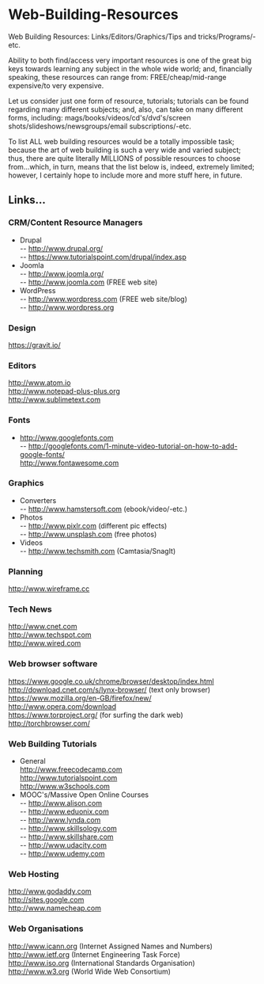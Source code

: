 # Web-Building-Resources
Web Building Resources: Links/Editors/Graphics/Tips and tricks/Programs/-etc.  

Ability to both find/access very important resources is one of the great big keys towards learning any subject in the whole wide world; and, financially speaking, these resources can range from: FREE/cheap/mid-range expensive/to very expensive.

Let us consider just one form of resource, tutorials; tutorials can be found regarding many different subjects; and, also, can take on many different forms, including: mags/books/videos/cd's/dvd's/screen shots/slideshows/newsgroups/email subscriptions/-etc.

To list ALL web building resources would be a totally impossible task; because the art of web building is such a very wide and varied subject; thus, there are quite literally MILLIONS of possible resources to choose from...which, in turn, means that the list below is, indeed, extremely limited; however, I certainly hope to include more and more stuff here, in future.

## Links...

### CRM/Content Resource Managers  

- Drupal  
-- http://www.drupal.org/  
-- https://www.tutorialspoint.com/drupal/index.asp  
- Joomla  
-- http://www.joomla.org/  
-- http://www.joomla.com  (FREE web site)  
- WordPress    
-- http://www.wordpress.com  (FREE web site/blog)  
-- http://www.wordpress.org 

### Design

https://gravit.io/  

### Editors

http://www.atom.io  
http://www.notepad-plus-plus.org  
http://www.sublimetext.com  

### Fonts

- http://www.googlefonts.com  
-- http://googlefonts.com/1-minute-video-tutorial-on-how-to-add-google-fonts/  
http://www.fontawesome.com  

### Graphics

- Converters  
-- http://www.hamstersoft.com  (ebook/video/-etc.)  
- Photos  
-- http://www.pixlr.com  (different pic effects)  
-- http://www.unsplash.com  (free photos) 
- Videos  
-- http://www.techsmith.com  (Camtasia/SnagIt)  

### Planning

http://www.wireframe.cc  

### Tech News

http://www.cnet.com  
http://www.techspot.com    
http://www.wired.com  

### Web browser software

https://www.google.co.uk/chrome/browser/desktop/index.html  
http://download.cnet.com/s/lynx-browser/  (text only browser)  
https://www.mozilla.org/en-GB/firefox/new/  
http://www.opera.com/download  
https://www.torproject.org/  (for surfing the dark web)  
http://torchbrowser.com/  

### Web Building Tutorials

- General  
http://www.freecodecamp.com  
http://www.tutorialspoint.com  
http://www.w3schools.com  
- MOOC's/Massive Open Online Courses    
-- http://www.alison.com  
-- http://www.eduonix.com  
-- http://www.lynda.com  
-- http://www.skillsology.com  
-- http://www.skillshare.com  
-- http://www.udacity.com  
-- http://www.udemy.com  

### Web Hosting

http://www.godaddy.com  
http://sites.google.com  
http://www.namecheap.com  

### Web Organisations

http://www.icann.org (Internet Assigned Names and Numbers)  
http://www.ietf.org (Internet Engineering Task Force)  
http://www.iso.org  (International Standards Organisation)  
http://www.w3.org  (World Wide Web Consortium)  



